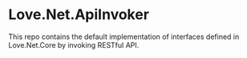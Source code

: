 # Love.Net.ApiInvoker
This repo contains the default implementation of interfaces defined in Love.Net.Core by invoking RESTful API.
